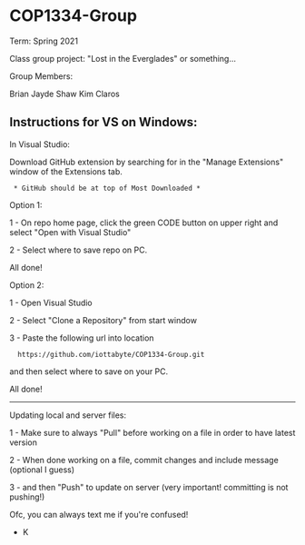 # COP1334-Group

Term: Spring 2021

Class group project: "Lost in the Everglades" or something...


Group Members:


Brian 
Jayde Shaw
Kim Claros



Instructions for VS on Windows:
-------------------------------

In Visual Studio:


  Download GitHub extension by searching for in the "Manage Extensions" window of the Extensions tab.
  
     * GitHub should be at top of Most Downloaded *


Option 1:

  1 - On repo home page, click the green CODE button on upper right and select
      "Open with Visual Studio"
      
  2 - Select where to save repo on PC.
  
  All done!


Option 2: 


  1 - Open Visual Studio
  
  2 - Select "Clone a Repository" from start window
  
  3 - Paste the following url into location
  
      https://github.com/iottabyte/COP1334-Group.git
      
   and then select where to save on your PC.
      
  All done!
  
  
--------------------------------

Updating local and server files:


1 - Make sure to always "Pull" before working on a file in order to have latest version

2 - When done working on a file, commit changes and include message (optional I guess)

3 - and then "Push" to update on server (very important! committing is not pushing!)
    
    
    
Ofc, you can always text me if you're confused!
- K
    
   

